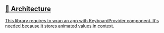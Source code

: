 ## [📄️<!-- --> <!-- -->Architecture](/react-native-keyboard-controller/docs/next/recipes/architecture.md)

[This library requires to wrap an app with KeyboardProvider component. It's needed because it stores animated values in context.](/react-native-keyboard-controller/docs/next/recipes/architecture.md)

